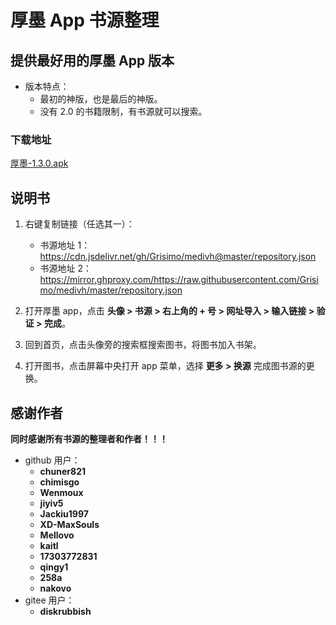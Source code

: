 # 厚墨 App 书源整理

## 提供最好用的厚墨 App 版本

- 版本特点：
  - 最初的神版，也是最后的神版。
  - 没有 2.0 的书籍限制，有书源就可以搜索。

### 下载地址

[厚墨-1.3.0.apk](https://share.codecho.cc/houmo/houmo-1.3.0.apk)

## 说明书

1. 右键复制链接（任选其一）：

   - 书源地址 1：<https://cdn.jsdelivr.net/gh/Grisimo/medivh@master/repository.json>
   - 书源地址 2：<https://mirror.ghproxy.com/https://raw.githubusercontent.com/Grisimo/medivh/master/repository.json>

2. 打开厚墨 app，点击 **头像 > 书源 > 右上角的 + 号 > 网址导入 > 输入链接 > 验证 > 完成**。
3. 回到首页，点击头像旁的搜索框搜索图书，将图书加入书架。
4. 打开图书，点击屏幕中央打开 app 菜单，选择 **更多 > 换源** 完成图书源的更换。

## 感谢作者

**同时感谢所有书源的整理者和作者！！！**

- github 用户：
  - **chuner821**
  - **chimisgo**
  - **Wenmoux**
  - **jiyiv5**
  - **Jackiu1997**
  - **XD-MaxSouls**
  - **Mellovo**
  - **kaitl**
  - **17303772831**
  - **qingy1**
  - **258a**
  - **nakovo**
- gitee 用户：
  - **diskrubbish**
